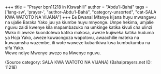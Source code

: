 +++
title = "Prayer bpn11218 in Kiswahili"
author = "Abdu'l-Bahá"
tags = ['lang-sw', 'prayer-', "author-Abdu'l-Bahá", "category-unsorted", "cat-SALA KWA WATOTO NA VIJANA"]
+++
Ee Bwana!  Mfanye kijana huyu mwangavu na ujalie Baraka Yako juu ya kiumbe huyu mnyonge.  Umpe hekima, umjalie nguvu zaidi kwenye kila mapambazuko na umkinge katika kivuli cha ulinzi Wako ili aweze kuondolewa katika makosa, aweze kujiweka katika huduma ya Hoja Yako, aweze kuwaongoza wapotovu, awaachilie mateka na kuwaamsha wazembe, ili wote waweze kubarikiwa kwa kumbukumbu na sifa Yako.  
Wewe ndiye Mwenye uwezo na Mwenye nguvu.

(Source category: SALA KWA WATOTO NA VIJANA)
(Bahaiprayers.net ID: 11218)
